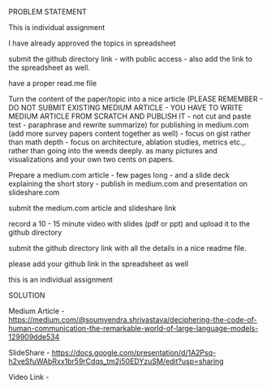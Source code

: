 PROBLEM STATEMENT

This is individual assignment

 

I have already approved the topics in spreadsheet 

 

submit the github directory link - with public access - also add the link to the spreadsheet as well. 

have a proper read.me file 

 Turn the content of the paper/topic into a nice article (PLEASE REMEMBER - DO NOT SUBMIT EXISTING MEDIUM ARTICLE - YOU HAVE TO WRITE MEDIUM ARTICLE FROM SCRATCH AND PUBLISH IT  - not cut and paste test - paraphrase and rewrite summarize)  for publishing in medium.com (add more survey papers content together as well) - focus on gist rather than math depth - focus on architecture, ablation studies, metrics etc.,. rather than going into the weeds deeply. as many pictures and visualizations and your own two cents on papers.  

Prepare a medium.com article - few pages long - and a slide deck explaining the short story - publish in medium.com and presentation on slideshare.com

 

submit the medium.com article  and slideshare link 

record a 10 - 15 minute video with slides (pdf or ppt)  and upload it to the github directory



submit the github directory link with all the details in a nice readme file.

please add your github link in the spreadsheet as well

 

this is an individual assignment 

SOLUTION 

Medium Article - https://medium.com/@soumyendra.shrivastava/deciphering-the-code-of-human-communication-the-remarkable-world-of-large-language-models-129909dde534

SlideShare - https://docs.google.com/presentation/d/1A2Psq-h2veSfuWAbRxx1br59rCdqs_tm2j50EDYzuSM/edit?usp=sharing

Video Link - 